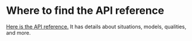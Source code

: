 # Where to find the API reference

[Here is the API reference.](../identifiers.html)
It has details about situations, models, qualities, and more.